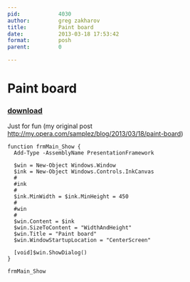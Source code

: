 ```yaml
---
pid:            4030
author:         greg zakharov
title:          Paint board
date:           2013-03-18 17:53:42
format:         posh
parent:         0

---
```


# Paint board

### [download](//scripts/4030.ps1)

Just for fun (my original post http://my.opera.com/samplez/blog/2013/03/18/paint-board)

```posh
function frmMain_Show {
  Add-Type -AssemblyName PresentationFramework

  $win = New-Object Windows.Window
  $ink = New-Object Windows.Controls.InkCanvas
  #
  #ink
  #
  $ink.MinWidth = $ink.MinHeight = 450
  #
  #win
  #
  $win.Content = $ink
  $win.SizeToContent = "WidthAndHeight"
  $win.Title = "Paint board"
  $win.WindowStartupLocation = "CenterScreen"

  [void]$win.ShowDialog()
}

frmMain_Show
```
